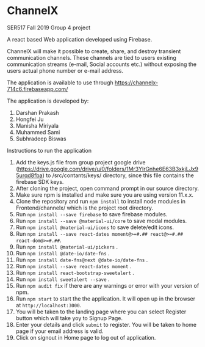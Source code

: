 # ChannelX

SER517 Fall 2019 Group 4 project

A react based Web application developed using Firebase.

ChannelX will make it possible to create, share, and destroy transient communication channels. These channels are tied to users existing communication streams (e-mail, Social accounts etc.) without exposing the users actual phone number or e-mail address.

The application is available to use through https://channelx-714c6.firebaseapp.com/

The application is developed by:
1. Darshan Prakash
2. Hongfei Ju
3. Manisha Miriyala
4. Muhammed Sami
5. Subhradeep Biswas

Instructions to run the application
1. Add the keys.js file from group project google drive (https://drive.google.com/drive/u/0/folders/1Mr3YlrGnhe6E63B3xkjLJx95urqd8fba) to /src/contants/keys/ directory, since this file contains the firebase SDK keys.
2. After cloning the project, open command prompt in our source directory.
3. Make sure npm is installed and make sure you are using version 11.x.x.
4. Clone the repository and run ```npm install``` to install node modules in Frontend/channelx/ which is the project root directory.
5. Run ```npm install --save firebase``` to save firebase modules.
6. Run ```npm install --save @material-ui/core``` to save modal modules.
7. Run ```npm install @material-ui/icons``` to save delete/edit icons.
8. Run ```npm install --save react-dates moment@>=#.## react@>=#.## react-dom@>=#.##```.
9. Run ```npm install @material-ui/pickers``` .
10. Run ```npm install @date-io/date-fns``` .
11. Run ```npm install date-fns@next @date-io/date-fns``` .
12. Run ```npm install --save react-dates moment``` .
13. Run ```npm install react-bootstrap-sweetalert``` .
14. Run ```npm install sweetalert --save``` .
15. Run ```npm audit fix``` if there are any warnings or error with your version of npm.
16. Run ```npm start``` to start the the application. It will open up in the browser at ```http://localhost:3000```.
17. You will be taken to the landing page where you can select Register button which will take yoy to Signup Page.
18. Enter your details and click ```submit``` to register. You will be taken to home page if your email address is valid.
19. Click on signout in Home page to log out of application.
